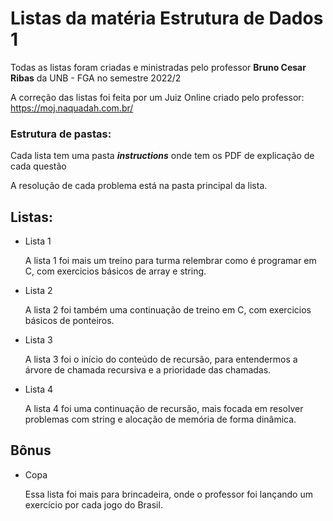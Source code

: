 # Listas da matéria Estrutura de Dados 1
Todas as listas foram criadas e ministradas pelo professor **Bruno Cesar Ribas** da UNB - FGA no semestre 2022/2

A correção das listas foi feita por um Juiz Online criado pelo professor:
https://moj.naquadah.com.br/

### Estrutura de pastas:
Cada lista tem uma pasta ***instructions*** onde tem os PDF de explicação de cada questão

A resolução de cada problema está na pasta principal da lista.

## Listas:
- Lista 1

  A lista 1 foi mais um treino para turma relembrar como é programar em C, com exercicios básicos de array e string.

- Lista 2

  A lista 2 foi também uma continuação de treino em C, com exercicios básicos de ponteiros.

- Lista 3

  A lista 3 foi o início do conteúdo de recursão, para entendermos a árvore de chamada recursiva e a prioridade das chamadas.

- Lista 4

  A lista 4 foi uma continuação de recursão, mais focada em resolver problemas com string e alocação de memória de forma dinâmica.

## Bônus
- Copa

  Essa lista foi mais para brincadeira, onde o professor foi lançando um exercício por cada jogo do Brasil.
